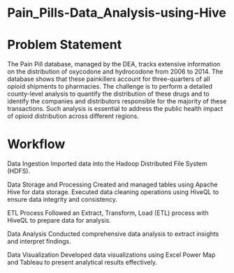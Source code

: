 # Pain_Pills-Data_Analysis-using-Hive
# Problem Statement 
The Pain Pill database, managed by the DEA, tracks extensive information on the distribution of oxycodone and hydrocodone from 2006 to 2014. The database shows that these painkillers account for three-quarters of all opioid shipments to pharmacies. The challenge is to perform a detailed county-level analysis to quantify the distribution of these drugs and to identify the companies and distributors responsible for the majority of these transactions. Such analysis is essential to address the public health impact of opioid distribution across different regions.

# Workflow
Data Ingestion
Imported data into the Hadoop Distributed File System (HDFS).

Data Storage and Processing
Created and managed tables using Apache Hive for data storage.
Executed data cleaning operations using HiveQL to ensure data integrity and consistency.

ETL Process
Followed an Extract, Transform, Load (ETL) process with HiveQL to prepare data for analysis.

Data Analysis
Conducted comprehensive data analysis to extract insights and interpret findings.

Data Visualization
Developed data visualizations using Excel Power Map and Tableau to present analytical results effectively.
